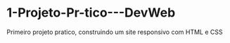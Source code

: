 # 1-Projeto-Pr-tico---DevWeb
Primeiro projeto pratico, construindo um site responsivo com HTML e CSS
